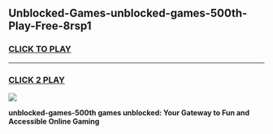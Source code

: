 
## Unblocked-Games-unblocked-games-500th-Play-Free-8rsp1
<h3>
<a href="https://premium76.site?title=unblocked-games-500th&ref=10A">CLICK TO PLAY</a></h3>
<hr>

<h3>
<a href="https://premium76.site?title=unblocked-games-500th&ref=10A">CLICK 2 PLAY</a>
  
</h3>

<a href="https://premium76.site?title=unblocked-games-500th&ref=10A"><img src="https://clearcache.store/games.png"></a>


**unblocked-games-500th games unblocked: Your Gateway to Fun and Accessible Online Gaming**
